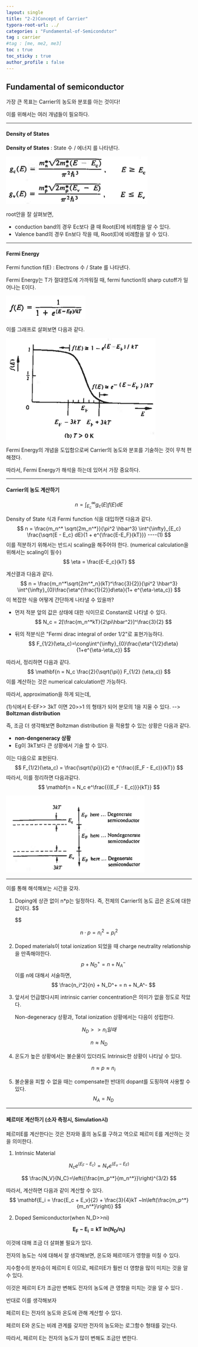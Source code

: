 ```yaml
---
layout: single
title: "2-2)Concept of Carrier"
typora-root-url: ../
categories : "Fundamental-of-Semicondutor"
tag : carrier
#tag : [me, me2, me3]
toc : true
toc_sticky : true
author_profile : false
---
```

## Fundamental of semiconductor

  가장 큰 목표는 Carrier의 농도와 분포를 아는 것이다! 

이를 위해서는 여러 개념들이 필요하다.

---

#### Density of States

**Density of States** : State 수 / 에너지 를 나타낸다.

<img src="/images/2-2. Concept of Carrier/image-20221021171405072.png" alt="image-20221021171405072" style="zoom:50%;" />

root안을 잘 살펴보면, 

* conduction band의 경우 Ec보다 클 때 Root(E)에 비례함을 알 수 있다.
* Valence band의 경우 En보다 작을 때, Root(E)에 비례함을 알 수 있다.



---

#### Fermi Energy

Fermi function f(E) : Electrons 수 / State 를 나타낸다.

Fermi Energy는 T가 절대영도에 가까워질 때, fermi function의 sharp cutoff가 일어나는 E이다.

<img src="/images/2-2. Concept of Carrier/image-20221021172255759.png" alt="image-20221021172255759" style="zoom:67%;" />

이를 그래프로 살펴보면 다음과 같다.

<img src="/images/2-2. Concept of Carrier/image-20221021172325705.png" alt="image-20221021172325705" style="zoom:67%;" />

Fermi Energy의 개념을 도입함으로써 Carrier의 농도와 분포를 기술하는 것이 무척 편해졌다.

따라서, Fermi Energy가 해석을 하는데 있어서 가장 중요하다.

---

#### Carrier의 농도 계산하기

$$
n = \int^{\infty}_{E_c} g_c(E)f(E)dE
$$

Density of State 식과 Fermi function 식을 대입하면 다음과 같다.
$$
n = \frac{m_n^* \sqrt{2m_n^*}}{\pi^2 \hbar^3} \int^{\infty}_{E_c} \frac{\sqrt{E - E_c} dE}{1 + e^{\frac{E-E_F}{kT}}} ----(1)
$$
이를 적분하기 위해서는 반드시 scaling을 해주어야 한다. (numerical calculation을 위해서는 scaling이 필수)
$$
\eta = \frac{E-E_c}{kT}
$$


계산결과 다음과 같다.
$$
n = \frac{m_n^*\sqrt{2m^*_n}(kT)^\frac{3}{2}}{\pi^2 \hbar^3} \int^{\infty}_{0}\frac{\eta^{\frac{1}{2}}d\eta}{1+ e^{\eta-\eta_c}}
$$
이 복잡한 식을 어떻게 간단하게 나타낼 수 있을까?

* 먼저 적분 앞의 값은 상태에 대한 식이므로 Constant로 나타낼 수 있다.
  $$
  N_c = 2[\frac{m_n^*kT}{2\pi\hbar^2}]^\frac{3}{2}
  $$

* 뒤의 적분식은 "Fermi dirac integral of order 1/2"로 표현가능하다.
  $$
  F_{1/2}(\eta_c)=\cong\int^{\infty}_{0}\frac{\eta^{1/2}d\eta}{1+e^{\eta-\eta_c}}
  $$
  

따라서, 정리하면 다음과 같다.
$$
\mathbf{n = N_c \frac{2}{\sqrt{\pi}} F_{1/2} (\eta_c)}
$$
이를 계산하는 것은 numerical calculation만 가능하다. 

따라서, approximation을 하게 되는데, 

(1)식에서 E-EF>> 3kT 이면 20>>1 의 형태가 되어 분모의 1을 지울 수 있다. --> **Boltzman distribution**

즉, 조금 더 생각해보면 Boltzman distribution 을 적용할 수 있는 상황은 다음과 같다.

* **non-dengeneracy 상황**
* Eg이 3kT보다 큰 상황에서 기술 할 수 있다. 

이는 다음으로 표현된다. 
$$
F_{1/2}(\eta_c) = \frac{\sqrt{\pi}}{2} e ^{\frac{(E_F - E_c)}{kT}}
$$
따라서, 이를 정리하면 다음과같다.
$$
\mathbf{n = N_c e^\frac{{(E_F - E_c)}}{kT}}
$$

<img src="/images/2-2. Concept of Carrier/image-20221021175209698.png" alt="image-20221021175209698" style="zoom:80%;" />

---

이를 통해 해석해보는 시간을 갖자.



1) Doping에 상관 없이 n*p는 일정하다. 즉, 전체의 Carrier의 농도 곱은 온도에 대한 값이다.
   $$
   
   $$
   

$$
n \cdot p = n_i^2=p_i^2
$$

 2. Doped materials이 total ionization 되었을 때 charge neutrality relationship을 만족해야한다.
    $$
    p + N_D^+ = n + N_A^-
    $$
    이를 n에 대해서 서술하면,
    $$
    \frac{n_i^2}{n} + N_D^+ = n + N_A^-
    $$
    
 3. 앞서서 언급했다시피 intrinsic carrier concentration은 의미가 없을 정도로 작았다.

    Non-degeneracy 상황과, Total ionization 상황에서는 다음이 성립한다.

$$
N_D>>n_i 일때
$$

$$
n\approx N_D
$$

4. 온도가 높은 상황에서는 불순물이 있더라도 Intrinsic한 상황이 나타날 수 있다.

   
   $$
   n \approx p \approx n_i
   $$

5.  불순물을 피할 수 없을 때는 compensate한 반대의 dopant를 도핑하여 사용할 수 있다. 
   $$
   N_A = N_D
   $$

   ---

   #### 페르미E 계산하기 (소자 측정시, Simulation시)
   
   페르미E를 계산한다는 것은 전자와 홀의 농도를 구하고 역으로 페르미 E를 계산하는 것을 의미한다.

1) Intrinsic Material

$$
N_c e^{(E_F-E_c)} = N_ve^{(E_v-E_F)}
$$

$$
\frac{N_V}{N_C}=\left({\frac{m_p^*}{m_n^*}}\right)^{3/2}
$$

따라서, 계산하면 다음과 같이 계산할 수 있다.
$$
\mathbf{E_i = \frac{E_c + E_v}{2} + \frac{3}{4}kT ~ln\left(\frac{m_p^*}{m_n^*}\right)}
$$

2. Doped Semiconductor(when N_D>>ni)

$$
\mathbf{E_F - E_i = kT~ln{\left(N_D/n_i\right)}}
$$

이것에 대해 조금 더 살펴볼 필요가 있다.

전자의 농도는 식에 대해서 잘 생각해보면, 온도와 페르미E가 영향을 미칠 수 있다. 

지수함수의 분자승이 페르미 E 이므로, 페르미E가 훨씬 더 영향을 많이 미치는 것을 알 수 있다.

이것은 페르미 E가 조금만 변해도 전자의 농도에 큰 영향을 미치는 것을 알 수 있다 .



반대로 이를 생각해보자

페르미 E는 전자의 농도와 온도에 관해 계산할 수 있다.

페르미 E와 온도는 비례 관계를 갖지만 전자의 농도와는 로그함수 형태를 갖는다.

따라서, 페르미 E는 전자의 농도가 많이 변해도 조금만 변한다.